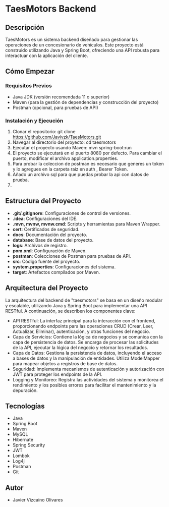 # TaesMotors Backend

## Descripción
TaesMotors es un sistema backend diseñado para gestionar las operaciones de un concesionario de vehículos. Este proyecto está construido utilizando Java y Spring Boot, ofreciendo una API robusta para interactuar con la aplicación del cliente.

## Cómo Empezar

### Requisitos Previos
- Java JDK (versión recomendada 11 o superior)
- Maven (para la gestión de dependencias y construcción del proyecto)
- Postman (opcional, para pruebas de API)

### Instalación y Ejecución
1. Clonar el repositorio: git clone https://github.com/Javivzk/TaesMotors.git
2. Navegar al directorio del proyecto: cd taesmotors
3. Ejecutar el proyecto usando Maven: mvn spring-boot:run
4. El proyecto se ejecutará en el puerto 8080 por defecto. Para cambiar el puerto, modificar el archivo application.properties.
5. Para probar la coleccion de postman es necesario que generes un token y lo agregues en la carpeta raiz en auth , Bearer Token.
6. Añado un archivo sql para que puedas probar la api con datos de prueba.
7. 
## Estructura del Proyecto
- **.git/.gitignore**: Configuraciones de control de versiones.
- **.idea**: Configuraciones del IDE.
- **.mvn, mvnw, mvnw.cmd**: Scripts y herramientas para Maven Wrapper.
- **cert**: Certificados de seguridad.
- **docs**: Documentación del proyecto.
- **database**: Base de datos del proyecto.
- **logs**: Archivos de registro.
- **pom.xml**: Configuración de Maven.
- **postman**: Colecciones de Postman para pruebas de API.
- **src**: Código fuente del proyecto.
- **system.properties**: Configuraciones del sistema.
- **target**: Artefactos compilados por Maven.

## Arquitectura del Proyecto
La arquitectura del backend de "taesmotors" se basa en un diseño modular y escalable, utilizando Java y Spring Boot para implementar una API RESTful. A continuación, se describen los componentes clave:

- API RESTful: La interfaz principal para la interacción con el frontend, proporcionando endpoints para las operaciones CRUD (Crear, Leer, Actualizar, Eliminar), autenticación, y otras funciones del negocio.
- Capa de Servicios: Contiene la lógica de negocios y se comunica con la capa de persistencia de datos. Se encarga de procesar las solicitudes de la API, ejecutar la lógica del negocio y retornar los resultados.
- Capa de Datos: Gestiona la persistencia de datos, incluyendo el acceso a bases de datos y la manipulación de entidades. Utiliza ModelMapper para mapear objetos a registros de base de datos.
- Seguridad: Implementa mecanismos de autenticación y autorización con JWT para proteger los endpoints de la API.
- Logging y Monitoreo: Registra las actividades del sistema y monitorea el rendimiento y los posibles errores para facilitar el mantenimiento y la depuración.

## Tecnologías
- Java
- Spring Boot
- Maven
- MySQL
- Hibernate
- Spring Security
- JWT
- Lombok
- Log4j
- Postman
- Git
## Autor
- Javier Vizcaino Olivares

